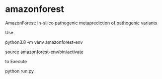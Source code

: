 # amazonforest
 AmazonForest: In-silico pathogenic metaprediction of pathogenic variants
 
Use

python3.8 -m venv amazonforest-env

source amazonforest-env/bin/activate

to Execute

python run.py
